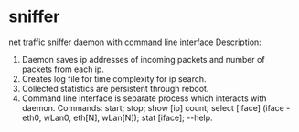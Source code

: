 # sniffer
net traffic sniffer daemon with command line interface
Description:
  1. Daemon saves ip addresses of incoming packets and number of packets from each ip.
  2. Creates log file for time complexity for ip search.
  3. Collected statistics are persistent through reboot.
  4. Command line interface is separate process which interacts with daemon.
      Commands:
      start;
      stop;
      show [ip] count;
      select [iface] (iface - eth0, wLan0, eth[N], wLan[N]);
      stat [iface];
      --help.
